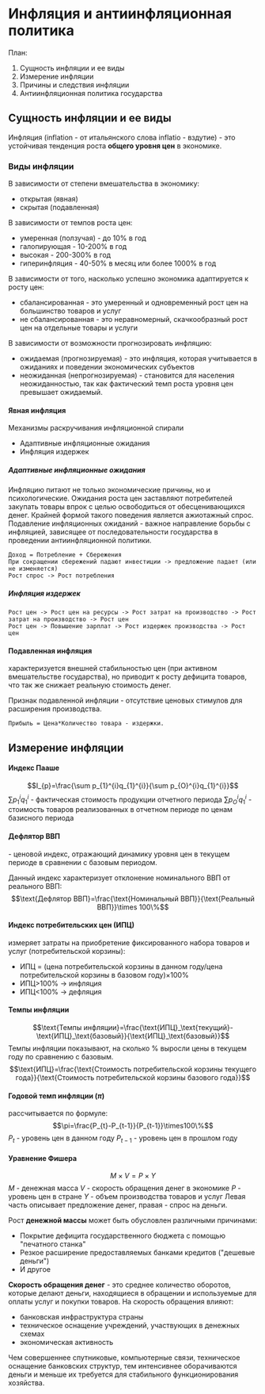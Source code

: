 # Инфляция и антиинфляционная политика
План:
1. Сущность инфляции и ее виды
2. Измерение инфляции
3. Причины и следствия инфляции
4. Антиинфляционная политика государства

## Сущность инфляции и ее виды
Инфляция (inflation - от итальянского слова inflatio - вздутие) - это устойчивая тенденция роста **общего уровня цен** в экономике.

### Виды инфляции
В зависимости от степени вмешательства в экономику:
- открытая (явная)
- скрытая (подавленная)

В зависимости от темпов роста цен:
- умеренная (ползучая) - до 10% в год
- галопирующая - 10-200% в год
- высокая - 200-300% в год
- гиперинфляция - 40-50% в месяц или более 1000% в год

В зависимости от того, насколько успешно экономика адаптируется к росту цен:
- сбалансированная
  \- это умеренный и одновременный рост цен на большинство товаров и услуг
- не сбалансированная
  \- это неравномерный, скачкообразный рост цен на отдельные товары и услуги

В зависимости от возможности прогнозировать инфляцию:
- ожидаемая (прогнозируемая)
  \- это инфляция, которая учитывается в ожиданиях и поведении экономических субъектов
- неожиданная (непрогнозируемая)
  \- становится для населения неожиданностью, так как фактический темп роста уровня цен превышает ожидаемый.

#### Явная инфляция
Механизмы раскручивания инфляционной спирали
- Адаптивные инфляционные ожидания
- Инфляция издержек

##### Адаптивные инфляционные ожидания
Инфляцию питают не только экономические причины, но и психологические. Ожидания роста цен заставляют потребителей закупать товары впрок  с целью освободиться от обесценивающихся денег. Крайней формой такого поведения является ажиотажный спрос. Подавление инфляционных ожиданий - важное направление борьбы с инфляцией, зависящее от последовательности государства в проведении антиинфляционной политики.

	Доход = Потребление + Сбережения
	При сокращении сбережений падают инвестиции -> предложение падает (или не изменяется)
	Рост спрос -> Рост потребления

##### Инфляция издержек
	Рост цен -> Рост цен на ресурсы -> Рост затрат на производство -> Рост затрат на производство -> Рост цен
	Рост цен -> Повышение зарплат -> Рост издержек производства -> Рост цен

#### Подавленная инфляция
характеризуется внешней стабильностью цен (при активном вмешательстве государства), но приводит к росту дефицита товаров, что так же снижает реальную стоимость денег.

Признак подавленной инфляции - отсутствие ценовых стимулов для расширения производства.

	Прибыль = Цена*Количество товара - издержки.

## Измерение инфляции
#### Индекс Пааше
$$I_{p}=\frac{\sum p_{1}^{i}q_{1}^{i}}{\sum p_{O}^{i}q_{1}^{i}}$$
$\sum p_{1}^{i}q_{1}^{i}$ - фактическая стоимость продукции отчетного периода
$\sum p_{O}^{i}q_{1}^{i}$ - стоимость товаров реализованных в отчетном периоде по ценам базисного периода

#### Дефлятор ВВП
\- ценовой индекс, отражающий динамику уровня цен в текущем периоде в сравнении с базовым периодом.

Данный индекс характеризует отклонение номинального ВВП от реального ВВП:
$$\text{Дефлятор ВВП}=\frac{\text{Номинальный ВВП}}{\text{Реальный ВВП}}\times 100\%$$

#### Индекс потребительских цен (ИПЦ)
измеряет затраты на приобретение фиксированного набора товаров и услуг (потребительской корзины):
- ИПЦ = (цена потребительской корзины в данном году/цена потребительской корзины в базовом году)$\times 100\%$
- ИПЦ>100% -> инфляция
- ИПЦ<100% -> дефляция

#### Темпы инфляции
$$\text{Темпы инфляции}=\frac{\text{ИПЦ}_\text{текущий}-\text{ИПЦ}_\text{базовый}}{\text{ИПЦ}_\text{базовый}}$$
Темпы инфляции показывают, на сколько % выросли цены в текущем году по сравнению с базовым.
$$\text{ИПЦ}=\frac{\text{Стоимость потребительской корзины текущего года}}{\text{Стоимость потребительской корзины базового года}}$$

#### Годовой темп инфляции ($\pi$)
рассчитывается по формуле:
$$\pi=\frac{P_{t}-P_{t-1}}{P_{t-1}}\times100\%$$
$P_{t}$ - уровень цен в данном году
$P_{t-1}$ - уровень цен в прошлом году

#### Уравнение Фишера
$$M\times V=P\times Y$$
$M$ - денежная масса
$V$ - скорость обращения денег в экономике
$P$ - уровень цен в стране
$Y$ - объем производства товаров и услуг
Левая часть описывает предложение денег, правая - спрос на деньги.

Рост **денежной массы** может быть обусловлен различными причинами:
- Покрытие дефицита государственного бюджета с помощью "печатного станка"
- Резкое расширение предоставляемых банками кредитов ("дешевые деньги")
- И другое

**Скорость обращения денег** - это среднее количество оборотов, которые делают деньги, находящиеся в обращении и используемые для оплаты услуг и покупки товаров.
На скорость обращения влияют:
- банковская инфраструктура страны
- техническое оснащение учреждений, участвующих в денежных схемах
- экономическая активность

Чем совершеннее спутниковые, компьютерные связи, техническое оснащение банковских структур, тем интенсивнее оборачиваются деньги и меньше их требуется для стабильного функционирования хозяйства.

